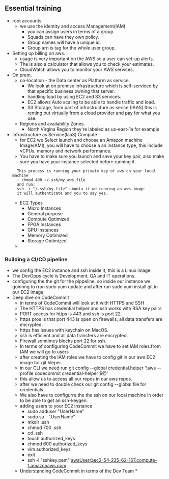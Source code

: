 ## Essential training

- root accounts
  - we use the identity and access Management(IAM)
    - you can assign users in terms of a group.
    - Squads can have they own policy.
    - Group names will have a unique id.
    - Group arn is tag for the whole user group.
- Setting up billing on aws.
  - usage is very important on the AWS so a user can set-up alerts.
  - The is also a calculator that allows you to check your estimates.
  - CloudWatch allows you to monitor your AWS services.
- On prem.
  - co-location - the Data center as Platform as service.
    - We look at on premise infrastructure which is self-serviced by that specific business owning that server.
    - handling load by using EC2 and S3 services.
    - EC2 allows Auto scaling to be able to handle traffic and load.
    - S3 Storage, form part of infrastructure as serice (IAAS) this is renting out virtually from a cloud provider and pay for what you use.
  - Regions and availability Zones.
    - North Virgina Region they're labeled as us-east-1a for example
- Infrastructure as Service(IaaS) Compute
  - for EC2 we Select launch and choose an Amazon machine Image(AMI), you will have to choose a an instance type, this include vCPUs, memory and network performance.
  - You have to make sure you launch and save your key pair, also make sure you have your instance selected before running it.
  ~~~
    This process is running your private key of aws on your local machine
    - chmod 400 ~/.ssh/my_aws_file
    and run:
    ssh -i "/.ssh/my_file" ubuntu if we running an aws image
    it will authenticate and you to say yes.
  ~~~
  - EC2 Types
    - Micro Instances
    - General purpose
    - Compute Optimized
    - FPGA Instances
    - GPU Instances
    - Memory Optimized
    - Storage Optimized
  -

### Building a CI/CD pipeline
* we config the EC2 instance and ssh inside it, this is a Linux image.
* The DevOpps cycle is Development, QA and IT operations.
* configuring the the git for the pippeline, so inside our instance we goinnng to rrun sudo yum update and after run sudo yum install git in our EC2 image.
* Deep dive on CodeCommit
    * in terms of CodeCommit will look at it with HTTPS and SSH
    * The HTTPS has credential helper and ssh works with RSA key pairs
    * PORT access for https is 443 and ssh is port 22.
    * https pros is that port 443 is open on firewalls, all data transfers are encrypted.
    * https has issues with keychain on MacOS.
    * ssh is efficient and all data transfers are encrypted.
    * Firewall somtimes blocks port 22 for ssh.
    * In terms of configuring CodeCommit we have to set IAM roles.from IAM we will go to users 
    * after creating the IAM roles we have to config git in our aws EC2 image for git hleper.
    * in our CLI we need run git config --global credential.helper '!aws --profile codecommit credential-helper $@' 
    * this allow us to access all our repos in our aws repos.
    * after we need to double check our git config --global file for credentials.
    * We also have to configurre the the ssh on our local machine in order to be able to get an ssh-keygen.
    * adding users to your EC2 instance
        * sudo adduser "UserName"
        * sudo su - "UserName"
        * mkdir .ssh
        * chmod 700 .ssh
        * cd .ssh
        * touch authorized_keys
        * chmod 600 authorized_keys
        * vim authorized_keys
        * exit
        * ssh -i "sshkey.pem" awsUser@ec2-54-235-62-167.compute-1.amazonaws.com
    * Understanding CodeCommit in terms of the Dev Team
        *  















